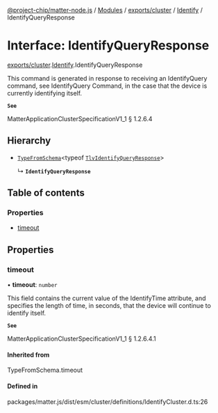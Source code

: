 [@project-chip/matter-node.js](../README.md) / [Modules](../modules.md) / [exports/cluster](../modules/exports_cluster.md) / [Identify](../modules/exports_cluster.Identify.md) / IdentifyQueryResponse

# Interface: IdentifyQueryResponse

[exports/cluster](../modules/exports_cluster.md).[Identify](../modules/exports_cluster.Identify.md).IdentifyQueryResponse

This command is generated in response to receiving an IdentifyQuery command, see IdentifyQuery Command, in the
case that the device is currently identifying itself.

**`See`**

MatterApplicationClusterSpecificationV1_1 § 1.2.6.4

## Hierarchy

- [`TypeFromSchema`](../modules/exports_tlv.md#typefromschema)\<typeof [`TlvIdentifyQueryResponse`](../modules/exports_cluster.Identify.md#tlvidentifyqueryresponse)\>

  ↳ **`IdentifyQueryResponse`**

## Table of contents

### Properties

- [timeout](exports_cluster.Identify.IdentifyQueryResponse.md#timeout)

## Properties

### timeout

• **timeout**: `number`

This field contains the current value of the IdentifyTime attribute, and specifies the length of time, in
seconds, that the device will continue to identify itself.

**`See`**

MatterApplicationClusterSpecificationV1_1 § 1.2.6.4.1

#### Inherited from

TypeFromSchema.timeout

#### Defined in

packages/matter.js/dist/esm/cluster/definitions/IdentifyCluster.d.ts:26
